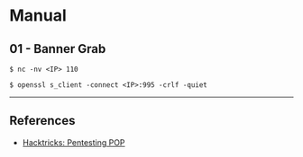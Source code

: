 # Manual

## 01 - Banner Grab

```
$ nc -nv <IP> 110

$ openssl s_client -connect <IP>:995 -crlf -quiet
```

---
## References

- [Hacktricks: Pentesting POP](https://book.hacktricks.xyz/pentesting/pentesting-pop)